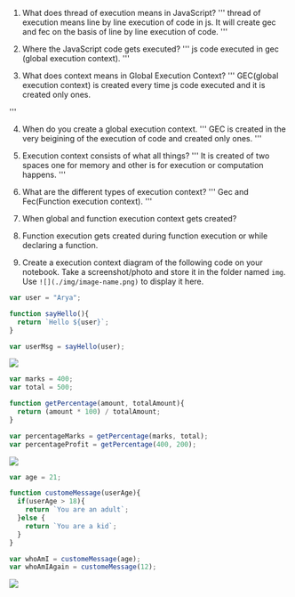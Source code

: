 1. What does thread of execution means in JavaScript?
'''
thread of execution means line by line execution of code in js.
It will create gec and fec on the basis of line by line execution of code.
'''

2. Where the JavaScript code gets executed?
'''
js code executed in gec (global execution context).
'''
3. What does context means in Global Execution Context?
'''
GEC(global execution context) is created every time js code executed and it is created only ones.

'''

4. When do you create a global execution context.
'''
GEC is created in the very beigining of the execution of code and created only ones.
'''
5. Execution context consists of what all things?
'''
It is created of two spaces one for memory and other is for execution or computation happens.
'''

6. What are the different types of execution context?
'''
Gec and Fec(Function execution context).
'''

7. When global and function execution context gets created?

8. Function execution gets created during function execution or while declaring a function.


9. Create a execution context diagram of the following code on your notebook. Take a screenshot/photo and store it in the folder named `img`. Use `![](./img/image-name.png)` to display it here.



```js
var user = "Arya";

function sayHello(){
  return `Hello ${user}`;
}

var userMsg = sayHello(user);
```

<!-- Put your image here -->

![](./img/image-name.jpg)



```js
var marks = 400;
var total = 500;

function getPercentage(amount, totalAmount){
  return (amount * 100) / totalAmount;
}

var percentageMarks = getPercentage(marks, total);
var percentageProfit = getPercentage(400, 200);
```

<!-- Put your image here -->

![](./img/image-name.jpg)



```js
var age = 21;

function customeMessage(userAge){
  if(userAge > 18){
    return `You are an adult`;
  }else {
    return `You are a kid`;
  }
}

var whoAmI = customeMessage(age);
var whoAmIAgain = customeMessage(12);
```

<!-- Put your image here -->

![](./img/image-name.jpg)